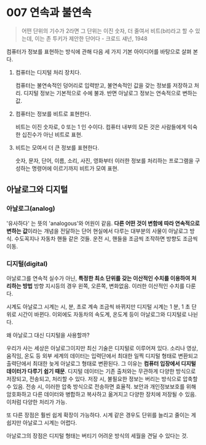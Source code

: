 # 007 연속과 불연속

> 어떤 단위의 기수가 2라면 그 단위는 이진 숫자, 더 줄여서 비트(bit)라고 할 수 있는데, 이는 존 투키가 제안한 단어다 - 크로드 섀넌, 1948



컴퓨터가 정보를 표현하는 방식에 관해 다음 세 가지 기본 아이디어를 바탕으로 살펴 본다.

1. 컴퓨터는 디지털 처리 장치다.

   컴퓨터는 불연속적인 덩어리로 입력받고, 불연속적인 값을 갖는 정보를 저장하고 처리. 디지털 정보는 기본적으로 수에 불과. 
   반면 아날로그 정보는 연속적으로 변하는 값.

2. 컴퓨터는 정보를 비트로 표현한다.

   비트는 이진 숫자로, 0 또는 1 인 수이다. 컴퓨터 내부의 모든 것은 사람들에게 익숙한 십진수가 아닌 비트로 표현.

3. 비트는 모여서 더 큰 정보를 표현한다.

   숫자, 문자, 단어, 이름, 소리, 사진, 영화부터 이러한 정보를 처리하는 프로그램을 구성하는 명령어에 이르기까지 비트가 모여 표현.



## 아날로그와 디지털

### 아날로그(analog)

'유사하다' 는 뜻의 'analogous'와 어원이 같음.
**다른 어떤 것이 변함에 따라 연속적으로 변하는 값**이라는 개념을 전달하는 단어
현실에서 다루는 대부분의 사물이 아날로그 방식. 수도꼭지나 자동차 핸들 같은 것들.
운전 시, 핸들을 조금씩 조작하면 방향도 조금씩 이동.



### 디지털(digital)

아날로그를 연속적 실수가 아닌, **특정한 최소 단위를 갖는 이산적인 수치를 이용하여 처리하는 방법**
방향 지시등의 경우 왼쪽, 오른쪽, 변화없음. 이러한 이산적인 수치를 다룬다.



시계도 아날로그 시계는 시, 분, 초로 계속 조금씩 바뀌지만 디지털 시계는 1 분, 1 초 단위로 시간이 바뀐다.
이외에도 자동차의 속도계, 온도계 등이 아날로그와 디지털로 나뉜다.



왜 아날로그 대신 디지털을 사용할까?

우리가 사는 세상은 아날로그이지만 최신 기술은 디지털로 이루어져 있다.
소리나 영상, 움직임, 온도 등 외부 세계의 데이터는 입력단에서 최대한 일찍 디지털 형태로 변환되고 출력단에서 최대한 늦게 아날로그 형태로 변환된다.
그 이유는 **컴퓨터 입장에서 디지털 데이터가 다루기 쉽기 때문**.
디지털 데이터는 기존 출처와는 무관하게 다양한 방식으로 저장되고, 전송되고, 처리할 수 있다.
저장 시, 불필요한 정보는 버리는 방식으로 압축할 수 있음.
전송 시, 이러한 압축 방식으로 전송하면 효율적.
보안과 개인정보보호를 위해 암호화하고 다른 데이터와 병합하고 복사하고 옮겨지고 다양한 장치에 저장될 수 있음.
이처럼 다양한 처리가 가능.

또 다른 장점은 훨씬 쉽게 확장이 가능하다.
시계 같은 경우도 단위를 늘리고 줄이는 게 쉽지만 아날로그 시계는 어렵다.

아날로그의 장점은 디지털 형태는 버티기 어려운 방식의 세월을 견딜 수 있다는 것.
